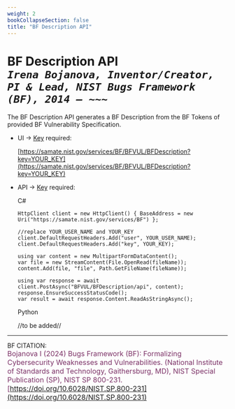 ```yaml
---
weight: 2
bookCollapseSection: false
title: "BF Description API"
---
```


<!-- Google tag (gtag.js) -->
<script async src="https://www.googletagmanager.com/gtag/js?id=G-PJ364XPP9F"></script>
<script>
  window.dataLayer = window.dataLayer || [];
  function gtag(){dataLayer.push(arguments);}
  gtag('js', new Date());

  gtag('config', 'G-PJ364XPP9F');
</script>

# BF Description API <br/> _`Irena Bojanova, Inventor/Creator, PI & Lead, NIST Bugs Framework (BF), 2014 – ~~~`_

The BF Description API generates a BF Description from the BF Tokens of provided BF Vulnerability Specification. 

- UI &rarr; [Key](https://forms.gle/SRZyva5Vn1i4dQQ2A) required:

  [https://samate.nist.gov/services/BF/BFVUL/BFDescription?key=YOUR_KEY](https://samate.nist.gov/services/BF/BFVUL/BFDescription?key=YOUR_KEY)<br/>

- API &rarr; [Key](https://forms.gle/SRZyva5Vn1i4dQQ2A) required: <br/>

  C# <br/>
        
      HttpClient client = new HttpClient() { BaseAddress = new Uri("https://samate.nist.gov/services/BF") };

      //replace YOUR_USER_NAME and YOUR_KEY
      client.DefaultRequestHeaders.Add("user", YOUR_USER_NAME);
      client.DefaultRequestHeaders.Add("key", YOUR_KEY);

      using var content = new MultipartFormDataContent();
      var file = new StreamContent(File.OpenRead(fileName));
      content.Add(file, "file", Path.GetFileName(fileName));

      using var response = await client.PostAsync("BFVUL/BFDescription/api", content);        
      response.EnsureSuccessStatusCode();
      var result = await response.Content.ReadAsStringAsync();

   Python
      
    //to be added//
_________________________________

BF CITATION: <br/>
<l style="font-size: 16px; color: #7D3368"> Bojanova I (2024) Bugs Framework (BF): Formalizing Cybersecurity Weaknesses and Vulnerabilities. (National Institute of Standards and Technology, Gaithersburg, MD), NIST Special Publication (SP), NIST SP 800-231. [https://doi.org/10.6028/NIST.SP.800-231](https://doi.org/10.6028/NIST.SP.800-231)</l>  <br/>